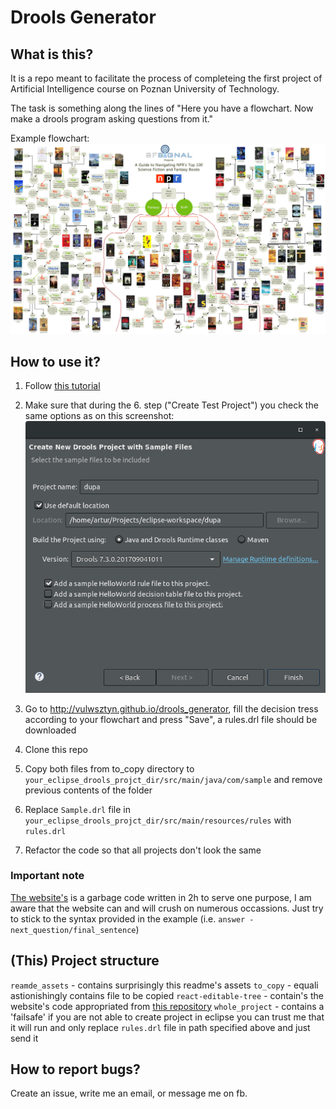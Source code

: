 # Drools Generator
## What is this?
It is a repo meant to facilitate the process of completeing the first project of Artificial Intelligence course on Poznan University of Technology.

The task is something along the lines of "Here you have a flowchart. Now make a drools program asking questions from it."

Example flowchart:
![Example flowchart](https://github.com/vulwsztyn/drools_generator/blob/master/readme_assets/Sci-fi&Fantasy.jpg?raw=true)

## How to use it?

1. Follow [this tutorial](https://wwu-pi.github.io/tutorials/lectures/lsp/030_install_drools.html)

1. Make sure that during the 6. step ("Create Test Project") you check the same options as on this screenshot:
![Create Test Project Screenshot](https://github.com/vulwsztyn/drools_generator/blob/master/readme_assets/Screenshot.png?raw=true)

1. Go to http://vulwsztyn.github.io/drools_generator, fill the decision tress according to your flowchart and press "Save", a rules.drl file should be downloaded

1. Clone this repo

1. Copy both files from to_copy directory to `your_eclipse_drools_projct_dir/src/main/java/com/sample` and remove previous contents of the folder

1. Replace `Sample.drl` file in `your_eclipse_drools_projct_dir/src/main/resources/rules` with `rules.drl`

1. Refactor the code so that all projects don't look the same

### Important note

[The website's](http://vulwsztyn.github.io/drools_generator) is a garbage code written in 2h to serve one purpose, I am aware that the website can and will crush on numerous occassions. Just try to stick to the syntax provided in the example (i.e. `answer - next_question/final_sentence`)

## (This) Project structure

`reamde_assets` - contains surprisingly this readme's assets
`to_copy` - equali astionishingly contains file to be copied
`react-editable-tree` - contain's the website's code appropriated from [this repository](https://github.com/svognev/react-editable-tree)
`whole_project` - contains a 'failsafe' if you are not able to create project in eclipse you can trust me that it will run and only replace `rules.drl` file in path specified above and just send it

## How to report bugs?

Create an issue, write me an email, or message me on fb.
